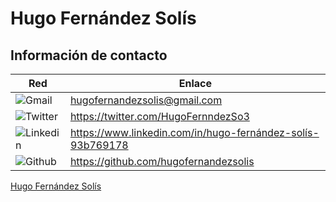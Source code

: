 # Hugo Fernández Solís

## Información de contacto


**Red** | **Enlace**
------------ | -------------
![Gmail]({https://img.shields.io/badge/Gmail-D14836?style=for-the-badge&logo=gmail&logoColor=white}) | <hugofernandezsolis@gmail.com>
![Twitter]({https://img.shields.io/badge/Twitter-1DA1F2?style=for-the-badge&logo=twitter&logoColor=white}) | <https://twitter.com/HugoFernndezSo3>
![Linkedin]({https://img.shields.io/badge/LinkedIn-0077B5?style=for-the-badge&logo=linkedin&logoColor=white}) | <https://www.linkedin.com/in/hugo-fernández-solís-93b769178>
![Github]({https://img.shields.io/badge/GitHub-100000?style=for-the-badge&logo=github&logoColor=white}) | <https://github.com/hugofernandezsolis>


<script type="text/javascript" src="https://platform.linkedin.com/badges/js/profile.js" async defer></script>

<div class="LI-profile-badge"  data-version="v1" data-size="medium" data-locale="es_ES" data-type="horizontal" data-theme="dark" data-vanity="hugo-fernández-solís-93b769178"><a class="LI-simple-link" href='https://es.linkedin.com/in/hugo-fern%C3%A1ndez-sol%C3%ADs-93b769178?trk=profile-badge'>Hugo Fernández Solís</a></div>
